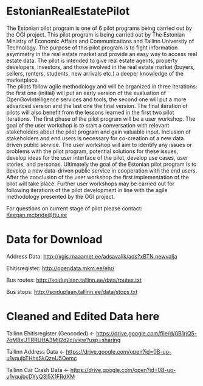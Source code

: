 # EstonianRealEstatePilot

The Estonian pilot program is one of 6 pilot programs being carried out by the OGI project. This pilot program is being carried out by The Estonian Ministry of Economic Affairs and Communications  and Tallinn University of Technology. The purpose of this pilot program is to fight information asymmetry in the real estate market and provide an easy way to access real estate data. The pilot is intended to give real estate agents, property developers, investors, and those involved in the real estate market (buyers, sellers, renters, students, new arrivals etc.) a deeper knowledge of the marketplace.  
The pilots follow agile methodology and will be organized in three iterations: the first one (initial) will 
put an early version of the evaluation of OpenGovIntelligence services and tools, the second one will put a more advanced version and the last one the final version. The final iteration of pilots will also benefit from the lessons learned in the first two pilot iterations. 
The first phase of the pilot program will be a user workshop. The goal of the user workshop is to start 
a conversation with relevant stakeholders about the pilot program and gain valuable input. Inclusion of stakeholders and end users is necessary for co-creation of a new data driven public service. The user workshop will aim to identify any issues or problems with the pilot program, potential solutions for these  issues,  develop  ideas  for  the  user  interface  of  the  pilot,  develop  use  cases,  user  stories,  and personas.  Ultimately  the goal of the Estonian pilot program is to develop a new data-driven public service in cooperation with the end users. After the conclusion of the user workshop the first implementation  of the pilot will take place. Further user workshops may be carried out for following iterations of the pilot development in line with the agile methodology presented by the OGI project.  
 
For questions on current stage of pilot please contact: Keegan.mcbride@ttu.ee

# Data for Download

Address Data: http://xgis.maaamet.ee/adsavalik/ads?xBTN.newvalja

Ehitisregister: http://opendata.mkm.ee/ehr/

Bus routes: http://soiduplaan.tallinn.ee/data/routes.txt  

Bus stops: http://soiduplaan.tallinn.ee/data/stops.txt

# Cleaned and Edited Data here

Tallinn Ehitisregister (Geocoded) <- https://drive.google.com/file/d/0B1rjQ5-7oM8xUTRRUHA3MjI2d2c/view?usp=sharing

Tallinn Address Data <- https://drive.google.com/open?id=0B-uo-u1vqujbTHhsSkQzeU5Oemc

Tallinn Car Crash Data <- https://drive.google.com/open?id=0B-uo-u1vqujbcDYyQ3I5X1FRdXM 

